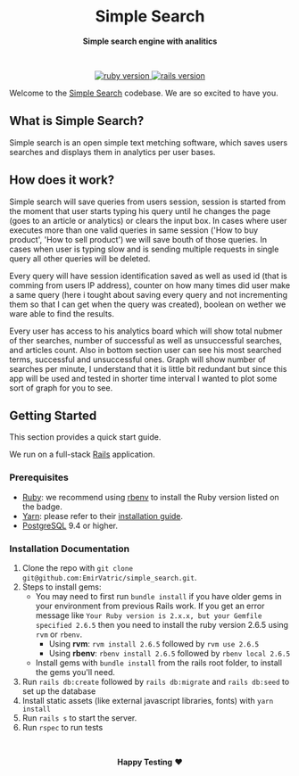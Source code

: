 <p align="center">
  <h1 align="center">Simple Search</h1>
  <p align="center"><strong>Simple search engine with analitics</strong></p>
</p>
<br>
<p align="center">
  <a href="https://www.ruby-lang.org/en/">
    <img src="https://img.shields.io/badge/Ruby-v2.6.5-brightgreen.svg" alt="ruby version">
  </a>
  <a href="http://rubyonrails.org/">
    <img src="https://img.shields.io/badge/Rails-v6.0.3-brightgreen.svg" alt="rails version">
  </a>
</p>

Welcome to the [Simple Search](https://helpjuice-simple-search.herokuapp.com/) codebase. We are so excited to have you.

## What is Simple Search?
Simple search is an open simple text metching software, which saves users searches and displays them in analytics per user bases.

## How does it work?

Simple search will save queries from users session, session is started from the moment that user starts typing his query until he changes the page (goes to an article or analytics) or clears the input box. In cases where user executes more than one valid queries in same session ('How to buy product', 'How to sell product') we will save bouth of those queries. In cases when user is typing slow and is sending multiple requests in single query all other queries will be deleted.

Every query will have session identification saved as well as used id (that is comming from users IP address), counter on how many times did user make a same query (here i tought about saving every query and not incrementing them so that I can get when the query was created), boolean on wether we ware able to find the results.

Every user has access to his analytics board which will show total nubmer of ther searches, number of successful as well as unsuccessful searches, and articles count. Also in bottom section user can see his most searched terms, successful and unsuccessful ones. Graph will show number of searches per minute, I understand that it is little bit redundant but since this app will be used and tested in shorter time interval I wanted to plot some sort of graph for you to see.

## Getting Started

This section provides a quick start guide.

We run on a full-stack [Rails](https://rubyonrails.org/) application.

### Prerequisites

- [Ruby](https://www.ruby-lang.org/en/): we recommend using
  [rbenv](https://github.com/rbenv/rbenv) to install the Ruby version listed on
  the badge.
- [Yarn](https://yarnpkg.com/): please refer to their
  [installation guide](https://yarnpkg.com/en/docs/install).
- [PostgreSQL](https://www.postgresql.org/) 9.4 or higher.

### Installation Documentation

1. Clone the repo with `git clone git@github.com:EmirVatric/simple_search.git`.
2. Steps to install gems:
   - You may need to first run `bundle install` if you have older gems in your environment from previous Rails work. If you get an error message like `Your Ruby version is 2.x.x, but your Gemfile specified 2.6.5` then you need to install the ruby version 2.6.5 using `rvm` or `rbenv`.
     - Using **rvm**: `rvm install 2.6.5` followed by `rvm use 2.6.5`
     - Using **rbenv**: `rbenv install 2.6.5` followed by `rbenv local 2.6.5`
   - Install gems with `bundle install` from the rails root folder, to install the gems you'll need.
3. Run `rails db:create` followed by `rails db:migrate` and `rails db:seed` to set up the database
4. Install static assets (like external javascript libraries, fonts) with `yarn install`
5. Run `rails s` to start the server.
6. Run `rspec` to run tests

<br>

<p align="center">
  <strong>Happy Testing</strong> ❤️
</p>
